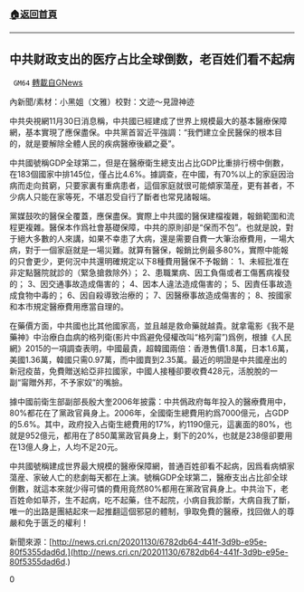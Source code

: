 ###  [:house:返回首頁](https://github.com/ourhimalayas/txt)
---

## 中共财政支出的医疗占比全球倒数，老百姓们看不起病
` GM64` [轉載自GNews](https://gnews.org/zh-hans/606067/)

內新聞/素材：小黑姐（文雅）校對：文迹～見證神迹

中共央視網11月30日消息稱，中共國已經建成了世界上規模最大的基本醫療保障網，基本實現了應保盡保。中共黨首習近平強調：“我們建立全民醫保的根本目的，就是要解除全體人民的疾病醫療後顧之憂”。
 
中共國號稱GDP全球第二，但是在醫療衛生總支出占比GDP比重排行榜中倒數，在183個國家中排145位，僅占比4.6%。據調查，在中國，有70%以上的家庭因治病而走向貧窮，只要家裏有重病患者，這個家庭就很可能傾家蕩産，更有甚者，不少病人只能在家等死，不堪忍受自行了斷者也常見諸報端。
 
黨媒鼓吹的醫保全覆蓋，應保盡保。實際上中共國的醫保建檔複雜，報銷範圍和流程更複雜。醫保本作爲社會基礎保障，中共的原則卻是“保而不包”。也就是說，對于絕大多數的人來講，如果不幸患了大病，還是需要自費一大筆治療費用，一場大病，對于一個家庭就是一場災難。就算有醫保，報銷比例最多80%，實際中能報的只會更少，更何況中共還明確規定以下8種費用醫保不予報銷：
1、未經批准在非定點醫院就診的（緊急搶救除外）；
2、患職業病、因工負傷或者工傷舊病複發的；
3、因交通事故造成傷害的；
4、因本人違法造成傷害的；
5、因責任事故造成食物中毒的；
6、因自殺導致治療的；
7、因醫療事故造成傷害的；
8、按國家和本市規定醫療費用應當自理的。
 
在藥價方面，中共國也比其他國家高，並且越是救命藥就越貴。就拿電影《我不是藥神》中治療白血病的格列衛(影片中爲避免侵權改叫“格列甯”)爲例，根據《人民網》2015的一項調查表明，中國最貴，超韓國兩倍：香港售價1.8萬，日本1.6萬，美國1.36萬，韓國只需0.97萬，而中國賣到2.35萬。最近的明證是中共國産出的新冠疫苗，免費贈送給亞非拉國家，中國人接種卻要收費428元，活脫脫的一副“甯贈外邦，不予家奴”的嘴臉。
 
據中國前衛生部副部長殷大奎2006年披露：中共僞政府每年投入的醫療費用中，80%都花在了黨政官員身上。2006年，全國衛生總費用約爲7000億元，占GDP的5.6%。其中，政府投入占衛生總費用的17%，約1190億元，這裏面的80%，也就是952億元，都用在了850萬黨政官員身上，剩下的20%，也就是238億卻要用在13億人身上，人均不足20元。
 
中共國號稱建成世界最大規模的醫療保障網，普通百姓卻看不起病，因爲看病傾家蕩産、家破人亡的悲劇每天都在上演。號稱GDP全球第二，醫療支出占比卻全球倒數，就這本來就少得可憐的費用竟然80%都用在黨政官員身上。中共治下，老百姓命如草芥，生不起病，吃不起藥，住不起院，小病自我診斷，大病自我了斷，唯一的出路是團結起來一起推翻這個邪惡的體制，爭取免費的醫療，找回做人的尊嚴和免于匮乏的權利！
 
 
新聞來源：[http://news.cri.cn/20201130/6782db64-441f-3d9b-e95e-80f5355dad6d.](http://news.cri.cn/20201130/6782db64-441f-3d9b-e95e-80f5355dad6d.)



0
